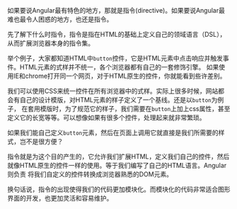 如果要说Angular最有特色的地方，那就是指令(directive)。如果要说Angular最难也最令人困惑的地方，也还是指令。

先了解下什么时指令，指令是指在HTML的基础上定义自己的领域语言（DSL），从而扩展浏览器本身的指令集。

举个例子，大家都知道HTML中`button`控件，它是HTML元素中点击响应并触发事件。HTML元素的式样并不统一，各个浏览器都有自己的一套修饰引擎。
如果使用IE和chrome打开同一个网页，对于HTML原生的控件，你就能看到些许差别。

我们可以使用CSS来统一控件在所有浏览器中的式样。实际上很多时候，网站都会有自己的设计模版，对HTML元素的样子定义了一个基线。还是以`button`为例子，
在套用模版时，为了规范它的样子，我们需要在`button`上加上css属性，甚至定义它的长宽等等。可以想像如果有很多个控件，处理起来就非常繁琐。

如果我们能自己定义`button`元素，然后在页面上调用它就直接是我们所需要的样式，岂不是很方便？

指令就是为这个目的产生的，它允许我们扩展HTML，定义我们自己的控件，然后就像HTML原生的控件一样的使用。等于我们编写了自己的HTML语言。Angular则负责
将我们自定义的控件转换成浏览器熟悉的DOM元素。

换句话说，指令的出现使得我们的代码更加模块化。而模块化的代码非常适合图形界面的开发，也更加灵活和容易维护。